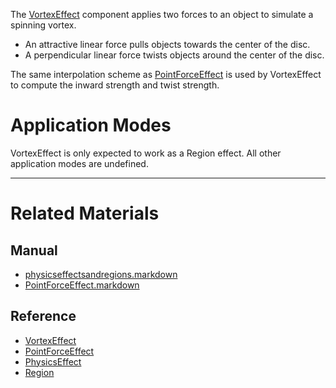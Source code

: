 The [VortexEffect](https://github.com/zeroengineteam/ZeroDocs/code_reference/class_reference/VortexEffect.markdown) component applies two forces to an object to simulate a spinning vortex.
 - An attractive linear force pulls objects towards the center of the disc.
 - A perpendicular  linear force twists objects around the center of the disc.

The same interpolation scheme as [PointForceEffect](https://github.com/zeroengineteam/ZeroDocs/zero_editor_documentation/zeromanual/physics/physicseffectsandregions/PointForceEffect.markdown) is used by VortexEffect to compute the inward strength and twist strength.

 #  Application Modes
VortexEffect is only expected to work as a Region effect. All other application modes are undefined.

---
 #  Related Materials
 ##  Manual
- [physicseffectsandregions.markdown](https://github.com/zeroengineteam/ZeroDocs/zero_editor_documentation/zeromanual/physics/physicseffectsandregions.markdown)
- [PointForceEffect.markdown](https://github.com/zeroengineteam/ZeroDocs/zero_editor_documentation/zeromanual/physics/physicseffectsandregions/PointForceEffect.markdown)

 ##  Reference
- [VortexEffect](https://github.com/zeroengineteam/ZeroDocs/code_reference/class_reference/VortexEffect.markdown)
- [PointForceEffect](https://github.com/zeroengineteam/ZeroDocs/code_reference/class_reference/PointForceEffect.markdown)
- [PhysicsEffect](https://github.com/zeroengineteam/ZeroDocs/code_reference/class_reference/PhysicsEffect.markdown)
- [Region](https://github.com/zeroengineteam/ZeroDocs/code_reference/class_reference/Region.markdown) 

 
